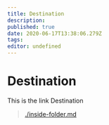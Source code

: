 ```yaml
---
title: Destination
description: 
published: true
date: 2020-06-17T13:38:06.279Z
tags: 
editor: undefined
---
```


# Destination
This is the link Destination

> [./inside-folder.md](./inside-folder)